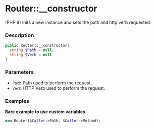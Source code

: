 # Router::__constructor

(PHP 8)
Inits a new instance and sets the path and http verb requested.

### Description

```php
public Router::__constructor(
  string $Path = null,
  string $Verb = null
)
```

### Parameters

- `Path`
  Path used to perform the request.
- `Verb`
  HTTP Verb used to perform the request.

### Examples

**Bare example to use custom variables.**

```php
new Router($Caller->Path, $Caller->Method);
```
